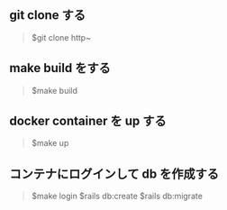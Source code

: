 ## git clone する

> $git clone http~

## make build をする

> $make build

## docker container を up する

> $make up

## コンテナにログインして db を作成する

> $make login
> $rails db:create
> $rails db:migrate
